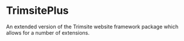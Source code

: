 TrimsitePlus
============

An extended version of the Trimsite website framework package which allows for a number of extensions.
